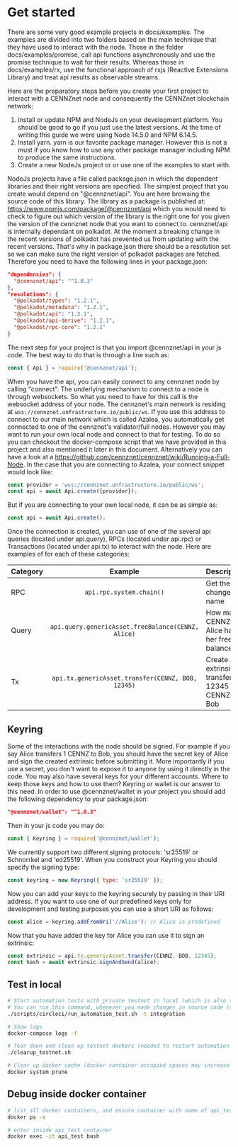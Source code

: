 # Get started
There are some very good example projects in docs/examples. 
The examples are divided into two folders based on the main technique that they have used to interact with the node. 
Those in the folder docs/examples/promise, call api functions asynchronously and use the promise technique to wait for their results.
Whereas those in docs/examples/rx, use the functional approach of rxjs (Reactive Extensions Library) and treat api results as observable streams.

Here are the preparatory steps before you create your first project to interact with a CENNZnet node and consequently the CENNZnet blockchain network:
1. Install or update NPM and NodeJs on your development platform. You should be good to go if you just use the latest versions. At the time of writing this guide we were using Node 14.5.0 and NPM 6.14.5.   
2. Install yarn. yarn is our favorite package manager. However this is not a must if you know how to use any other package manager including NPM to produce the same instructions.
3. Create a new NodeJs project or or use one of the examples to start with.

NodeJs projects have a file called package.json in which the dependent libraries and their right versions are specified. The simplest project that you create would depend on "@cennznet/api". 
You are here browsing the source code of this library. 
The library as a package is published at: https://www.npmjs.com/package/@cennznet/api which you would need to check to figure out which version of the library is the right one for you given the version of the cennznet node that you want to connect to. 
cennznet/api is internally dependant on polkadot. 
At the moment a breaking change in the recent versions of polkadot has prevented us from updating with the recent versions. 
That's why in package.json there should be a resolution set so we can make sure the right version of polkadot packages are fetched. 
Therefore you need to have the following lines in your package.json:
```json
"dependencies": {
  "@cennznet/api": "^1.0.3"
},
"resolutions": {
  "@polkadot/types": "1.2.1",
  "@polkadot/metadata": "1.2.1",
  "@polkadot/api": "1.2.1",
  "@polkadot/api-derive": "1.2.1",
  "@polkadot/rpc-core": "1.2.1"
}
``` 
The next step for your project is that you import @cennznet/api in your js code. The best way to do that is through a line such as:
```js
const { Api } = require('@cennznet/api');
```
When you have the api, you can easily connect to any cennznet node by calling "connect". 
The underlying mechanism to connect to a node is through websockets. 
So what you need to have for this call is the websocket address of your node. 
The cennznet's main network is residing at `wss://cennznet.unfrastructure.io/public/ws`. 
If you use this address to connect to our main network which is called Azalea, you automatically get connected to one of the cennznet's validator/full nodes. 
However you may want to run your own local node and connect to that for testing. To do so you can checkout the docker-compose script that we have provided in this project and also mentioned it later in this document. 
Alternatively you can have a look at a https://github.com/cennznet/cennznet/wiki/Running-a-Full-Node. 
In the case that you are connecting to Azalea, your connect snippet would look like:
```js
const provider = 'wss://cennznet.unfrastructure.io/public/ws';
const api = await Api.create({provider});
```  
But if you are connecting to your own local node, it can be as simple as:
```js
const api = await Api.create();
```
Once the connection is created, you can use of one of the several api queries (located under api.query), RPCs (located under api.rpc) or Transactions (located under api.tx) to interact with the node. Here are examples of for each of these categories:

Category | Example | Description
--- | :---: | ---
RPC | `api.rpc.system.chain()` | Get the change name
Query | `api.query.genericAsset.freeBalance(CENNZ, Alice)` | How many CENNZs, Alice has in her free balance
Tx | `api.tx.genericAsset.transfer(CENNZ, BOB, 12345)` | Create an extrinsic for transferring 12345 CENNZs to Bob  

## Keyring
Some of the interactions with the node should be signed. 
For example if you say Alice transfers 1 CENNZ to Bob, you should have the secret key of Alice and sign the created extrinsic before submitting it.
More importantly if you use a secret, you don't want to expose it to anyone by using it directly in the code. 
You may also have several keys for your different accounts. Where to keep those keys and how to use them? Keyring or wallet is our answer to this need. In order to use @cennznet/wallet in your project you should add the following dependency to your package.json:
```json 
"@cennznet/wallet": "^1.0.3"
```
Then in your js code you may do:
```js
const { Keyring } = require('@cennznet/wallet');
```    
We currently support two different signing protocols: 'sr25519' or Schnorrkel and 'ed25519'. When you construct your Keyring you should specify the signing type:
```js
const keyring = new Keyring({ type: 'sr25519' });
```
Now you can add your keys to the keyring securely by passing in their URI address. If you want to use one of our predefined keys only for development and testing purposes you can use a short URI as follows:
```js
const alice = keyring.addFromUri('//Alice'); // Alice is predefined
``` 
Now that you have added the key for Alice you can use it to sign an extrinsic:
```js
const extrinsic = api.tx.genericAsset.transfer(CENNZ, BOB, 12345);
const hash = await extrinsic.signAndSend(alice);
```
## Test in local 

```bash
# Start automation tests with private testnet in local (which is also triggered in circleci build pipeline)
# You can run this command, whenever you made changes in source code (only api.js container is rebuilt, where testnet remains without rebuilding)
./scripts/circleci/run_automation_test.sh -t integration

# Show logs
docker-compose logs -f

# Tear down and clean up testnet dockers (needed to restart automation testnet)
./clearup_testnet.sh

# Clear up docker cache (docker container occupied spaces may increase a lot, this is needed regularly)
docker system prune
```

## Debug inside docker container

```bash
# list all docker containers, and ensure container with name of api_test is running
docker ps -a

# enter inside api_test container
docker exec -it api_test bash
```
